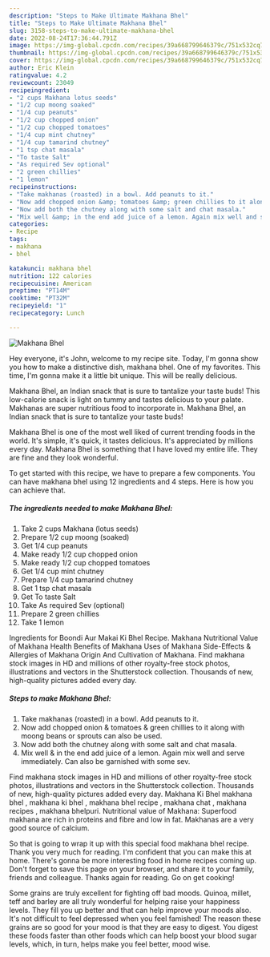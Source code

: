 ```yaml
---
description: "Steps to Make Ultimate Makhana Bhel"
title: "Steps to Make Ultimate Makhana Bhel"
slug: 3158-steps-to-make-ultimate-makhana-bhel
date: 2022-08-24T17:36:44.791Z
image: https://img-global.cpcdn.com/recipes/39a668799646379c/751x532cq70/makhana-bhel-recipe-main-photo.jpg
thumbnail: https://img-global.cpcdn.com/recipes/39a668799646379c/751x532cq70/makhana-bhel-recipe-main-photo.jpg
cover: https://img-global.cpcdn.com/recipes/39a668799646379c/751x532cq70/makhana-bhel-recipe-main-photo.jpg
author: Eric Klein
ratingvalue: 4.2
reviewcount: 23049
recipeingredient:
- "2 cups Makhana lotus seeds"
- "1/2 cup moong soaked"
- "1/4 cup peanuts"
- "1/2 cup chopped onion"
- "1/2 cup chopped tomatoes"
- "1/4 cup mint chutney"
- "1/4 cup tamarind chutney"
- "1 tsp chat masala"
- "To taste Salt"
- "As required Sev optional"
- "2 green chillies"
- "1 lemon"
recipeinstructions:
- "Take makhanas (roasted) in a bowl. Add peanuts to it."
- "Now add chopped onion &amp; tomatoes &amp; green chillies to it along with moong beans or sprouts can also be used."
- "Now add both the chutney along with some salt and chat masala."
- "Mix well &amp; in the end add juice of a lemon. Again mix well and serve immediately. Can also be garnished with some sev."
categories:
- Recipe
tags:
- makhana
- bhel

katakunci: makhana bhel 
nutrition: 122 calories
recipecuisine: American
preptime: "PT14M"
cooktime: "PT32M"
recipeyield: "1"
recipecategory: Lunch

---
```



![Makhana Bhel](https://img-global.cpcdn.com/recipes/39a668799646379c/751x532cq70/makhana-bhel-recipe-main-photo.jpg)

Hey everyone, it's John, welcome to my recipe site. Today, I'm gonna show you how to make a distinctive dish, makhana bhel. One of my favorites. This time, I'm gonna make it a little bit unique. This will be really delicious.

Makhana Bhel, an Indian snack that is sure to tantalize your taste buds! This low-calorie snack is light on tummy and tastes delicious to your palate. Makhanas are super nutritious food to incorporate in. Makhana Bhel, an Indian snack that is sure to tantalize your taste buds!

Makhana Bhel is one of the most well liked of current trending foods in the world. It's simple, it's quick, it tastes delicious. It's appreciated by millions every day. Makhana Bhel is something that I have loved my entire life. They are fine and they look wonderful.


To get started with this recipe, we have to prepare a few components. You can have makhana bhel using 12 ingredients and 4 steps. Here is how you can achieve that.

<!--inarticleads1-->

##### The ingredients needed to make Makhana Bhel:

1. Take 2 cups Makhana (lotus seeds)
1. Prepare 1/2 cup moong (soaked)
1. Get 1/4 cup peanuts
1. Make ready 1/2 cup chopped onion
1. Make ready 1/2 cup chopped tomatoes
1. Get 1/4 cup mint chutney
1. Prepare 1/4 cup tamarind chutney
1. Get 1 tsp chat masala
1. Get To taste Salt
1. Take As required Sev (optional)
1. Prepare 2 green chillies
1. Take 1 lemon


Ingredients for Boondi Aur Makai Ki Bhel Recipe. Makhana Nutritional Value of Makhana Health Benefits of Makhana Uses of Makhana Side-Effects &amp; Allergies of Makhana Origin And Cultivation of Makhana. Find makhana stock images in HD and millions of other royalty-free stock photos, illustrations and vectors in the Shutterstock collection. Thousands of new, high-quality pictures added every day. 

<!--inarticleads2-->

##### Steps to make Makhana Bhel:

1. Take makhanas (roasted) in a bowl. Add peanuts to it.
1. Now add chopped onion &amp; tomatoes &amp; green chillies to it along with moong beans or sprouts can also be used.
1. Now add both the chutney along with some salt and chat masala.
1. Mix well &amp; in the end add juice of a lemon. Again mix well and serve immediately. Can also be garnished with some sev.


Find makhana stock images in HD and millions of other royalty-free stock photos, illustrations and vectors in the Shutterstock collection. Thousands of new, high-quality pictures added every day. Makhana Ki Bhel makhana bhel , makhana ki bhel , makhana bhel recipe , makhana chat , makhana recipes , makhana bhelpuri. Nutritional value of Makhana: Superfood makhana are rich in proteins and fibre and low in fat. Makhanas are a very good source of calcium. 

So that is going to wrap it up with this special food makhana bhel recipe. Thank you very much for reading. I'm confident that you can make this at home. There's gonna be more interesting food in home recipes coming up. Don't forget to save this page on your browser, and share it to your family, friends and colleague. Thanks again for reading. Go on get cooking!

Some grains are truly excellent for fighting off bad moods. Quinoa, millet, teff and barley are all truly wonderful for helping raise your happiness levels. They fill you up better and that can help improve your moods also. It's not difficult to feel depressed when you feel famished! The reason these grains are so good for your mood is that they are easy to digest. You digest these foods faster than other foods which can help boost your blood sugar levels, which, in turn, helps make you feel better, mood wise.
